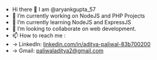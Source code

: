 - Hi there 👋 I am @aryankgupta_57
- 🔭 I’m currently working on NodeJS and PHP Projects
- 🌱 I’m currently learning NodeJS and ExpressJS
- 👯 I’m looking to collaborate on web development.
- 📫 How to reach me :
-   -> LinkedIn: [linkedin.com/in/aditya-paliwal-83b700200](https://www.linkedin.com/in/aditya-paliwal-83b700200/)
-   -> Gmail: paliwaladitya2@gmail.com
